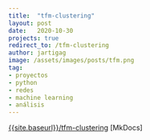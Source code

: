 ```yaml
---
title:  "tfm-clustering"
layout: post
date:   2020-10-30
projects: true
redirect_to: /tfm-clustering
author: jartigag
image: /assets/images/posts/tfm.png
tag:
- proyectos
- python
- redes
- machine learning
- análisis
---
```


[{{site.baseurl}}/tfm-clustering]({{site.baseurl}}/tfm-clustering) [MkDocs]
